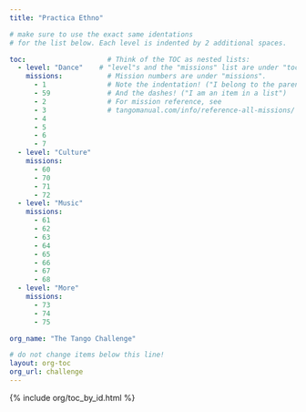 ```yaml
---
title: "Practica Ethno"

# make sure to use the exact same identations
# for the list below. Each level is indented by 2 additional spaces.

toc:                    # Think of the TOC as nested lists:
  - level: "Dance"    # "level"s and the "missions" list are under "toc"
    missions:           # Mission numbers are under "missions".
      - 1               # Note the indentation! ("I belong to the parent above")
      - 59              # And the dashes! ("I am an item in a list")
      - 2               # For mission reference, see
      - 3               # tangomanual.com/info/reference-all-missions/
      - 4
      - 5
      - 6
      - 7
  - level: "Culture"
    missions:
      - 60
      - 70
      - 71
      - 72
  - level: "Music"
    missions:
      - 61
      - 62
      - 63
      - 64
      - 65
      - 66
      - 67
      - 68
  - level: "More"
    missions:
      - 73
      - 74
      - 75

org_name: "The Tango Challenge"

# do not change items below this line!
layout: org-toc
org_url: challenge
---
```


{% include org/toc_by_id.html %}
